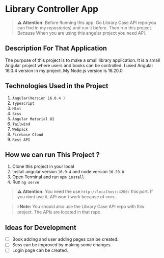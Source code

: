 # Library Controller App
> **⚠️ Attention:** Before Running this app. Go Library Case API repo(you can find in my repostories) and run it before. Then run this project. Because When you are using this angular project you need API.

## Description For That Application

The purpose of this project is to make a small library application. It is a small Angular project where users and books can be controlled. I used Angular 16.0.4 version in my project. My Node.js version is 16.20.0

## Technologies Used in the Project

1. `Angular(Version 16.0.4 )`
2. `Typescript`
3. `Html`
4. `Scss`
5. `Angular Material UI`
6. `Tailwind`
7. `Webpack`
8. `Firebase Cloud`
9. `Rest API`

## How we can run This Project ? 

1. Clone this project in your local
2. Install angular version `16.0.4` and node version `16.20.0`
3. Open Terminal and run `npm install`
4. Run `ng serve`

> **⚠️ Attention:** You need the use `http://localhost:4200/` this port. If you dont use it, API won't work because of cors.

>**ℹ️ Note:** You should also use the Library Case API repo with this project. The APIs are located in that repo. 


## Ideas for Development
- [ ] Book adding and user adding pages can be created.
- [ ] Scss can be improved by making some changes.
- [ ] Login page can be created.
